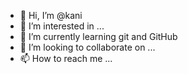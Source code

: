 - 👋 Hi, I’m @kani
- 👀 I’m interested in ...
- 🌱 I’m currently learning git and GitHub
- 💞️ I’m looking to collaborate on ...
- 📫 How to reach me ...

<!---
kanisp/kanisp is a ✨ special ✨ repository because its `README.md` (this file) appears on your GitHub profile.
You can click the Preview link to take a look at your changes.
--->
